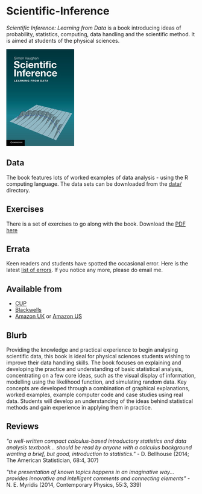 # Scientific-Inference

_Scientific Inference: Learning from Data_ is a book introducing ideas of probability, statistics, computing, data handling and the scientific method. It is aimed at students of the physical sciences. 

![cover](figs/lg.jpeg)

## Data

The book features lots of worked examples of data analysis - using the R computing language. The data sets can be downloaded from the [data/](data/) directory. 

## Exercises

There is a set of exercises to go along with the book. Download the [PDF here](docs/exercises.pdf)

## Errata

Keen readers and students have spotted the occasional error. Here is the latest [list of errors](docs/errata.txt). If you notice any more, please do email me. 

## Available from

* [CUP](http://www.cambridge.org/9781107607590)
* [Blackwells](https://bookshop.blackwell.co.uk/bookshop/product/Scientific-Inference-by-Simon-Vaughan/9781107607590)
* [Amazon UK](http://www.amazon.co.uk/Scientific-Inference-Learning-Simon-Vaughan/dp/1107607590/) or [Amazon US](http://www.amazon.com/Scientific-Inference-Learning-Simon-Vaughan/dp/110702482X/)

## Blurb

Providing the knowledge and practical experience to begin analysing scientific data, this book is ideal for physical sciences students wishing to improve their data handling skills. The book focuses on explaining and developing the practice and understanding of basic statistical analysis, concentrating on a few core ideas, such as the visual display of information, modelling using the likelihood function, and simulating random data. Key concepts are developed through a combination of graphical explanations, worked examples, example computer code and case studies using real data. Students will develop an understanding of the ideas behind statistical methods and gain experience in applying them in practice. 

## Reviews

_"a well-written compact calculus-based introductory statistics and data analysis textbook... should be read by anyone with a calculus background wanting a brief, but good, introduction to statistics."_ - D. Bellhouse (2014; The American Statistician, 68:4, 307)

_"the presentation of known topics happens in an imaginative way... provides innovative and intelligent comments and connecting elements"_ - N. E. Myridis (2014, Contemporary Physics, 55:3, 339)
